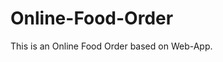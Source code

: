 # Online-Food-Order

This is an Online Food Order based on Web-App.














































